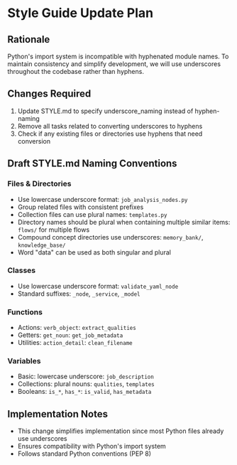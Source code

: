 # Style Guide Update Plan

## Rationale
Python's import system is incompatible with hyphenated module names. To maintain consistency and simplify development, we will use underscores throughout the codebase rather than hyphens.

## Changes Required
1. Update STYLE.md to specify underscore_naming instead of hyphen-naming
2. Remove all tasks related to converting underscores to hyphens
3. Check if any existing files or directories use hyphens that need conversion

## Draft STYLE.md Naming Conventions
### Files & Directories
- Use lowercase underscore format: `job_analysis_nodes.py`
- Group related files with consistent prefixes
- Collection files can use plural names: `templates.py`
- Directory names should be plural when containing multiple similar items: `flows/` for multiple flows
- Compound concept directories use underscores: `memory_bank/`, `knowledge_base/`
- Word "data" can be used as both singular and plural

### Classes
- Use lowercase underscore format: `validate_yaml_node`
- Standard suffixes: `_node`, `_service`, `_model`

### Functions
- Actions: `verb_object`: `extract_qualities`
- Getters: `get_noun`: `get_job_metadata`
- Utilities: `action_detail`: `clean_filename`

### Variables
- Basic: lowercase underscore: `job_description`
- Collections: plural nouns: `qualities`, `templates`
- Booleans: `is_*`, `has_*`: `is_valid`, `has_metadata`

## Implementation Notes
- This change simplifies implementation since most Python files already use underscores
- Ensures compatibility with Python's import system
- Follows standard Python conventions (PEP 8)
